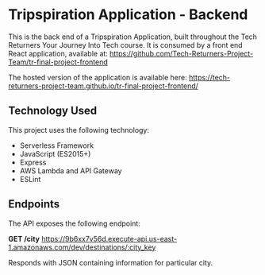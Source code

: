 # Tripspiration Application - Backend
This is the back end of a Tripspiration Application, built throughout the Tech Returners Your Journey Into Tech course. It is consumed by a front end React application, available at: https://github.com/Tech-Returners-Project-Team/tr-final-project-frontend

The hosted version of the application is available here: https://tech-returners-project-team.github.io/tr-final-project-frontend/


## Technology Used
This project uses the following technology:

* Serverless Framework
* JavaScript (ES2015+)
* Express
* AWS Lambda and API Gateway
* ESLint

## Endpoints
The API exposes the following endpoint:

**GET /city**
https://9b6xx7v56d.execute-api.us-east-1.amazonaws.com/dev/destinations/:city_key

Responds with JSON containing information for particular city.
